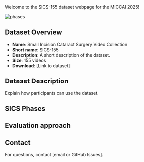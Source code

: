 Welcome to the SICS-155 dataset webpage for the MICCAI 2025!

![phases](assets/SICS_phases.png)


## Dataset Overview
- **Name**: Small Incision Cataract Surgery Video Collection
- **Short name**: SICS-155
- **Description**: A short description of the dataset.
- **Size**: 155 videos
- **Download**: [Link to dataset]

## Dataset Description
Explain how participants can use the dataset.

## SICS Phases

## Evaluation approach

## Contact
For questions, contact [email or GitHub Issues].